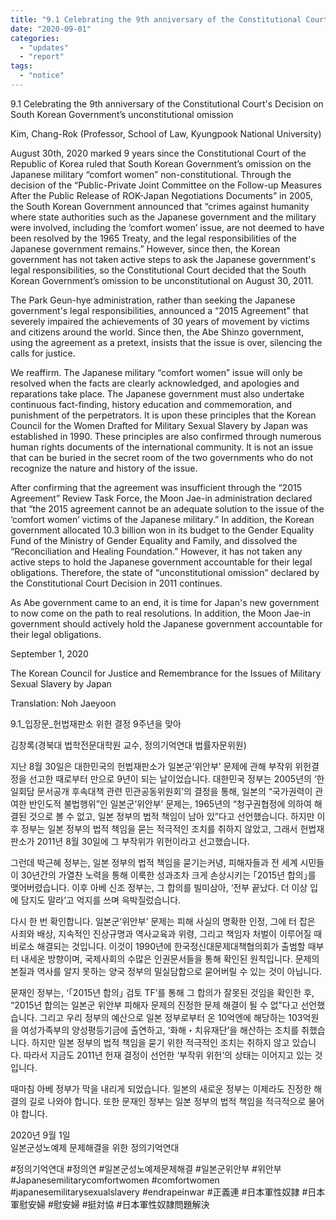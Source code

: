 ```yaml
---
title: "9.1 Celebrating the 9th anniversary of the Constitutional Court's Decision on South Korean Government’s unconstitutional omission"
date: "2020-09-01"
categories: 
  - "updates"
  - "report"
tags: 
  - "notice"
---
```


9.1 Celebrating the 9th anniversary of the Constitutional Court's Decision on South Korean Government’s unconstitutional omission

Kim, Chang-Rok (Professor, School of Law, Kyungpook National University)

August 30th, 2020 marked 9 years since the Constitutional Court of the Republic of Korea ruled that South Korean Government’s omission on the Japanese military “comfort women” non-constitutional. Through the decision of the “Public-Private Joint Committee on the Follow-up Measures After the Public Release of ROK-Japan Negotiations Documents” in 2005, the South Korean Government announced that “crimes against humanity where state authorities such as the Japanese government and the military were involved, including the ‘comfort women’ issue, are not deemed to have been resolved by the 1965 Treaty, and the legal responsibilities of the Japanese government remains.” However, since then, the Korean government has not taken active steps to ask the Japanese government's legal responsibilities, so the Constitutional Court decided that the South Korean Government’s omission to be unconstitutional on August 30, 2011.

The Park Geun-hye administration, rather than seeking the Japanese government's legal responsibilities, announced a “2015 Agreement” that severely impaired the achievements of 30 years of movement by victims and citizens around the world. Since then, the Abe Shinzo government, using the agreement as a pretext, insists that the issue is over, silencing the calls for justice.

We reaffirm. The Japanese military “comfort women” issue will only be resolved when the facts are clearly acknowledged, and apologies and reparations take place. The Japanese government must also undertake continuous fact-finding, history education and commemoration, and punishment of the perpetrators. It is upon these principles that the Korean Council for the Women Drafted for Military Sexual Slavery by Japan was established in 1990. These principles are also confirmed through numerous human rights documents of the international community. It is not an issue that can be buried in the secret room of the two governments who do not recognize the nature and history of the issue.

After confirming that the agreement was insufficient through the “2015 Agreement” Review Task Force, the Moon Jae-in administration declared that “the 2015 agreement cannot be an adequate solution to the issue of the ‘comfort women’ victims of the Japanese military.” In addition, the Korean government allocated 10.3 billion won in its budget to the Gender Equality Fund of the Ministry of Gender Equality and Family, and dissolved the “Reconciliation and Healing Foundation.” However, it has not taken any active steps to hold the Japanese government accountable for their legal obligations. Therefore, the state of “unconstitutional omission” declared by the Constitutional Court Decision in 2011 continues.

As Abe government came to an end, it is time for Japan's new government to now come on the path to real resolutions. In addition, the Moon Jae-in government should actively hold the Japanese government accountable for their legal obligations.

September 1, 2020

The Korean Council for Justice and Remembrance for the Issues of Military Sexual Slavery by Japan

Translation: Noh Jaeyoon

9.1\_입장문\_헌법재판소 위헌 결정 9주년을 맞아  
  
김창록(경북대 법학전문대학원 교수, 정의기억연대 법률자문위원)  
  
지난 8월 30일은 대한민국의 헌법재판소가 일본군‘위안부’ 문제에 관해 부작위 위헌결정을 선고한 때로부터 만으로 9년이 되는 날이었습니다. 대한민국 정부는 2005년의 ‘한일회담 문서공개 후속대책 관련 민관공동위원회’의 결정을 통해, 일본의 “국가권력이 관여한 반인도적 불법행위”인 일본군‘위안부’ 문제는, 1965년의 “청구권협정에 의하여 해결된 것으로 볼 수 없고, 일본 정부의 법적 책임이 남아 있”다고 선언했습니다. 하지만 이후 정부는 일본 정부의 법적 책임을 묻는 적극적인 조치를 취하지 않았고, 그래서 헌법재판소가 2011년 8월 30일에 그 부작위가 위헌이라고 선고했습니다.

  
그런데 박근혜 정부는, 일본 정부의 법적 책임을 묻기는커녕, 피해자들과 전 세계 시민들이 30년간의 가열찬 노력을 통해 이룩한 성과조차 크게 손상시키는 ｢2015년 합의｣를 맺어버렸습니다. 이후 아베 신조 정부는, 그 합의를 빌미삼아, ‘전부 끝났다. 더 이상 입에 담지도 말라’고 억지를 쓰며 윽박질렀습니다.  
  
다시 한 번 확인합니다. 일본군‘위안부’ 문제는 피해 사실의 명확한 인정, 그에 터 잡은 사죄와 배상, 지속적인 진상규명과 역사교육과 위령, 그리고 책임자 처벌이 이루어질 때 비로소 해결되는 것입니다. 이것이 1990년에 한국정신대문제대책협의회가 출범할 때부터 내세운 방향이며, 국제사회의 수많은 인권문서들을 통해 확인된 원칙입니다. 문제의 본질과 역사를 알지 못하는 양국 정부의 밀실담합으로 묻어버릴 수 있는 것이 아닙니다.  
  
문재인 정부는, ‘｢2015년 합의｣ 검토 TF’를 통해 그 합의가 잘못된 것임을 확인한 후, “2015년 합의는 일본군 위안부 피해자 문제의 진정한 문제 해결이 될 수 없”다고 선언했습니다. 그리고 우리 정부의 예산으로 일본 정부로부터 온 10억엔에 해당하는 103억원을 여성가족부의 양성평등기금에 출연하고, ‘화해・치유재단’을 해산하는 조치를 취했습니다. 하지만 일본 정부의 법적 책임을 묻기 위한 적극적인 조치는 취하지 않고 있습니다. 따라서 지금도 2011년 헌재 결정이 선언한 ‘부작위 위헌’의 상태는 이어지고 있는 것입니다.  
  
때마침 아베 정부가 막을 내리게 되었습니다. 일본의 새로운 정부는 이제라도 진정한 해결의 길로 나와야 합니다. 또한 문재인 정부는 일본 정부의 법적 책임을 적극적으로 물어야 합니다.  
  
2020년 9월 1일  
일본군성노예제 문제해결을 위한 정의기억연대

#정의기억연대 #정의연 #일본군성노예제문제해결 #일본군위안부 #위안부#Japanesemilitarycomfortwomen #comfortwomen #japanesemilitarysexualslavery #endrapeinwar #正義連 #日本軍性奴隷 #日本軍慰安婦 #慰安婦 #挺対協 #日本軍性奴隷問題解決

